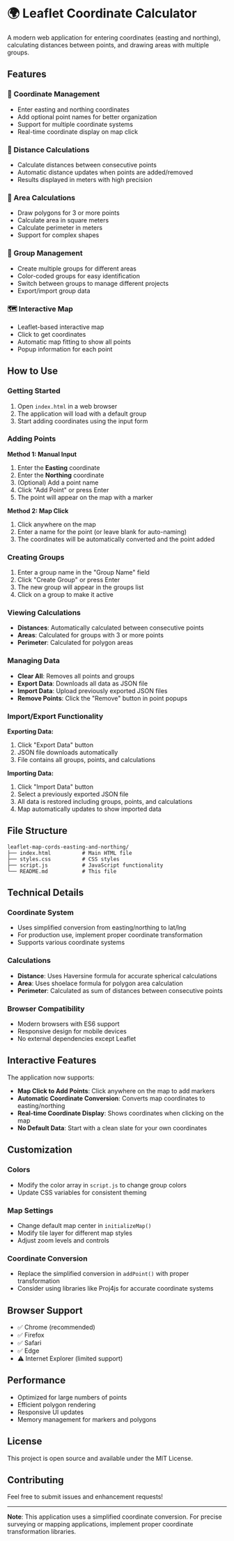 # 🌍 Leaflet Coordinate Calculator

A modern web application for entering coordinates (easting and northing), calculating distances between points, and drawing areas with multiple groups.

## Features

### 📍 Coordinate Management

- Enter easting and northing coordinates
- Add optional point names for better organization
- Support for multiple coordinate systems
- Real-time coordinate display on map click

### 📏 Distance Calculations

- Calculate distances between consecutive points
- Automatic distance updates when points are added/removed
- Results displayed in meters with high precision

### 🎯 Area Calculations

- Draw polygons for 3 or more points
- Calculate area in square meters
- Calculate perimeter in meters
- Support for complex shapes

### 👥 Group Management

- Create multiple groups for different areas
- Color-coded groups for easy identification
- Switch between groups to manage different projects
- Export/import group data

### 🗺️ Interactive Map

- Leaflet-based interactive map
- Click to get coordinates
- Automatic map fitting to show all points
- Popup information for each point

## How to Use

### Getting Started

1. Open `index.html` in a web browser
2. The application will load with a default group
3. Start adding coordinates using the input form

### Adding Points

**Method 1: Manual Input**

1. Enter the **Easting** coordinate
2. Enter the **Northing** coordinate
3. (Optional) Add a point name
4. Click "Add Point" or press Enter
5. The point will appear on the map with a marker

**Method 2: Map Click**

1. Click anywhere on the map
2. Enter a name for the point (or leave blank for auto-naming)
3. The coordinates will be automatically converted and the point added

### Creating Groups

1. Enter a group name in the "Group Name" field
2. Click "Create Group" or press Enter
3. The new group will appear in the groups list
4. Click on a group to make it active

### Viewing Calculations

- **Distances**: Automatically calculated between consecutive points
- **Areas**: Calculated for groups with 3 or more points
- **Perimeter**: Calculated for polygon areas

### Managing Data

- **Clear All**: Removes all points and groups
- **Export Data**: Downloads all data as JSON file
- **Import Data**: Upload previously exported JSON files
- **Remove Points**: Click the "Remove" button in point popups

### Import/Export Functionality

**Exporting Data:**

1. Click "Export Data" button
2. JSON file downloads automatically
3. File contains all groups, points, and calculations

**Importing Data:**

1. Click "Import Data" button
2. Select a previously exported JSON file
3. All data is restored including groups, points, and calculations
4. Map automatically updates to show imported data

## File Structure

```
leaflet-map-cords-easting-and-northing/
├── index.html          # Main HTML file
├── styles.css          # CSS styles
├── script.js           # JavaScript functionality
└── README.md           # This file
```

## Technical Details

### Coordinate System

- Uses simplified conversion from easting/northing to lat/lng
- For production use, implement proper coordinate transformation
- Supports various coordinate systems

### Calculations

- **Distance**: Uses Haversine formula for accurate spherical calculations
- **Area**: Uses shoelace formula for polygon area calculation
- **Perimeter**: Calculated as sum of distances between consecutive points

### Browser Compatibility

- Modern browsers with ES6 support
- Responsive design for mobile devices
- No external dependencies except Leaflet

## Interactive Features

The application now supports:

- **Map Click to Add Points**: Click anywhere on the map to add markers
- **Automatic Coordinate Conversion**: Converts map coordinates to easting/northing
- **Real-time Coordinate Display**: Shows coordinates when clicking on the map
- **No Default Data**: Start with a clean slate for your own coordinates

## Customization

### Colors

- Modify the color array in `script.js` to change group colors
- Update CSS variables for consistent theming

### Map Settings

- Change default map center in `initializeMap()`
- Modify tile layer for different map styles
- Adjust zoom levels and controls

### Coordinate Conversion

- Replace the simplified conversion in `addPoint()` with proper transformation
- Consider using libraries like Proj4js for accurate coordinate systems

## Browser Support

- ✅ Chrome (recommended)
- ✅ Firefox
- ✅ Safari
- ✅ Edge
- ⚠️ Internet Explorer (limited support)

## Performance

- Optimized for large numbers of points
- Efficient polygon rendering
- Responsive UI updates
- Memory management for markers and polygons

## License

This project is open source and available under the MIT License.

## Contributing

Feel free to submit issues and enhancement requests!

---

**Note**: This application uses a simplified coordinate conversion. For precise surveying or mapping applications, implement proper coordinate transformation libraries.
